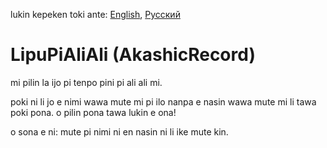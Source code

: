 lukin kepeken toki ante: [English](../master/README.md "View in English"), [Русский](../master/README.ru-RU.md "Смотреть на русском")


# LipuPiAliAli (AkashicRecord)
mi pilin la ijo pi tenpo pini pi ali ali mi.

poki ni li jo e nimi wawa mute mi pi ilo nanpa e nasin wawa mute mi li tawa poki pona. o pilin pona tawa lukin e ona!

o sona e ni: mute pi nimi ni en nasin ni li ike mute kin.
